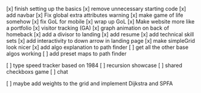 [x] finish setting up the basics
[x] remove unnecessary starting code
[x] add navbar
[x] Fix global extra attributes warning
[x] make game of life somehow
[x] fix GoL for mobile
[x] wrap up GoL
[x] Make website more like a portfolio
[x] visitor tracking (GA)
[x] graph animation on back of homeback
[x] add a divisor to landing
[x] add resume
[x] add technical skill sets
[x] add interactivity to down arrow in landing page
[x] make simpleGrid look nicer
[x] add algo explanation to path finder
[ ] get all the other base algos working
[ ] add preset maps to path finder

[ ] type speed tracker based on 1984
[ ] recursion showcase
[ ] shared checkboxs game
[ ] chat

[ ] maybe add weights to the grid and implement Dijkstra and SPFA
